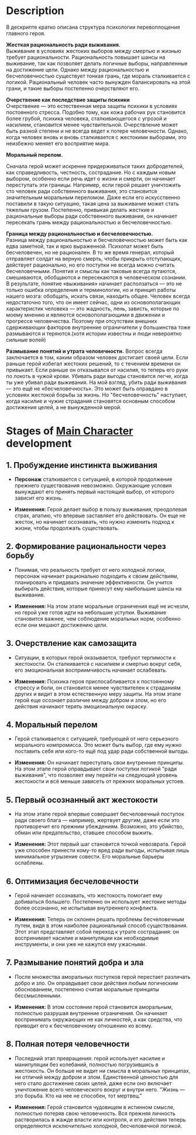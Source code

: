 # **Description**

В дескрипте кратко описана структура психологии перевоплощения главного героя.

**Жесткая рациональность ради выживания.**  
Выживание в условиях жестоких выборов между смертью и жизнью требует рациональности. Рациональность повышает шансы на выживание, так как позволяет делать логичные выборы, направленные на достижение цели. Однако между рациональностью и бесчеловечностью существует тонкая грань, где мораль сталкивается с логикой. Рациональный человек часто вынужден балансировать на этой грани, и такие выборы постепенно очерствляют его.

**Очерствение как последствие защиты психики**  
Очерствение — это естественная мера защиты психики в условиях постоянного стресса. Подобно тому, как кожа рабочих рук становится более грубой, психика человека, сталкивающегося с угрозой и насилием, становится менее чувствительной. Очерствление может быть разной степени и не всегда ведет к потере человечности. Однако, когда человек вновь и вновь сталкивается с жестокими выборами, это неизбежно меняет его восприятие мира.

**Моральный перелом.**  

Сначала герой может искренне придерживаться таких добродетелей, как справедливость, честность, сострадание. Но с каждым новым выбором, особенно если речь идет о жизни и смерти, он начинает переступать эти границы. Например, если герой решает уничтожить сто человек ради собственного выживания, это становится значительным моральным переломом. Даже если его искусственно поставили в такую ситуацию, такая цена за выживание может стать тяжелым грузом. Постепенно, привыкая делать жесткие и рациональные выборы ради собственного выживания, он начинает пересекать грань между рациональностью и бесчеловечностью.

**Граница между рациональностью и бесчеловечностью.**  
Разница между рациональностью и бесчеловечностью может быть как едва заметной, так и ярко выраженной. Психопат может быть бесчеловечен, но не рационален. В то же время генерал, который отправляет солдат на верную смерть, чтобы прикрыть отступающих, действует рационально, но его поступки не всегда можно считать бесчеловечными. Понятия и смыслы как таковые всегда путаются, смешиваются, обобщаются и пересекаются в человеческом сознании. В результате, понятие «выживания» начинает расползаться — это не только ошибка определения и терминологии, но и принцип работы нашего мозга: обобщать, искать связи, находить общее. Человек всегда недостаточно того, что он имеет сейчас, одни из основополагающих характеристик человека — это жадность, лень, зависть, которые по моему мнению и являются основополагающими в движении и прогрессе человечества. Поэтому при отсутствии внешних сдерживающих факторов внутренние ограничители у большинства тоже размываются и теряются.(хотя истории известны и люди невероятно сильные волей)

**Размывание понятий и утрата человечности.**
Вопрос всегда заключается в том, каким образом человек достигает своей цели. Если раньше герой избегал жестоких решений, то с течением времени он привыкает. Если раньше он отказывался от насилия, то теперь его руки по локоть в чужой крови. Убивать ради выгоды становится легче, когда ты уже убивал ради выживания. На мой взгляд, убить ради выживания — это ещё не «бесчеловечность». Это может быть оправдано в условиях жестокой борьбы за жизнь. Но "бесчеловечность" наступает, когда насилие и чужие страдания становятся основным способом достижения целей, а не вынужденной мерой.

# **Stages of [Main Character](<./Main Character/Main Character.md>) development**

## 1. Пробуждение инстинкта выживания

   - **Персонаж** сталкивается с ситуацией, в которой продолжение прежнего существования невозможно. Окружающие условия вынуждают его принять первый настоящий выбор, от которого зависит его жизнь.
   
   - **Изменения:** Герой делает выбор в пользу выживания, преодолевая страх, апатию, что впервые заставляет его действовать. Он еще не жесток, но начинает осознавать, что нужно изменить подход к жизни, чтобы продолжать существовать.

## 2. Формирование рациональности через борьбу
   
   - Понимая, что реальность требует от него холодной логики, персонаж начинает рационально подходить к своим действиям, планировать и придавать значение эффективности. Он учится выбирать действия, которые принесут ему наибольшие шансы на выживание.
   
   - **Изменения:** На этом этапе моральные ограничения ещё не исчезли, но герой уже готов идти на небольшие уступки. Выживание становится важнее, чем соблюдение моральных норм, особенно если они мешают достижению цели.

## 3. Очерствление как самозащита
   
   - Ситуации, в которых герой оказывается, требуют терпимости к жестокости. Он сталкивается с насилием и смертью вокруг себя, его эмоциональная восприимчивость начинает ослабевать.
   
   - **Изменения:** Психика героя приспосабливается к постоянному стрессу и боли, он становится менее чувствителен к страданиям других и видит в этом естественную меру защиты. На этом этапе герой еще осознает различие между добром и злом, но его действия начинают терять эмоциональную окраску.

## 4. Моральный перелом
   
   - Герой сталкивается с ситуацией, требующей от него серьезного морального компромисса. Это может быть выбор, где ему нужно поставить себя или кого-то ещё под удар ради собственной выгоды.
   
   - **Изменения:** Он начинает переступать свои внутренние принципы. На этом этапе герой оправдывает свои поступки логикой "ради выживания", что позволяет ему перейти на следующий уровень жестокости и всё меньше зависеть от прежних моральных устоев.

## 5. Первый осознанный акт жестокости
   
   - На этом этапе герой впервые совершает бесчеловечный поступок ради своего блага — например, жертвует другим, даже если это противоречит его прежним убеждениям. Возможно, это убийство, обман или предательство, ставшее способом выжить.
   
   - **Изменения:** Этот первый шаг становится точкой невозврата. Герой уже способен принести кому-то вред ради выгоды, испытывая лишь минимальное угрызение совести. Его моральные барьеры ослаблены.

## 6. Оптимизация бесчеловечности
   
   - Герой начинает осознавать, что жестокость помогает ему добиваться большего. Постепенно он использует жестокие методы более осознанно, не испытывая внутреннего конфликта.
   
   - **Изменения:** Теперь он склонен решать проблемы бесчеловечным путем, видя в этом наиболее рациональный способ существования. Этот этап представляет собой переход к утрате сострадания: он воспринимает насилие и манипуляции как необходимые инструменты, и они уже не кажутся ему ужасными.

## 7. Размывание понятий добра и зла
   
   - После множества аморальных поступков герой перестает различать добро и зло. Он оправдывает свои действия любым логическим обоснованием, постепенно считая моральные принципы бессмысленными.
   
   - **Изменения:** В этом состоянии герой становится аморальным, полностью разрушая внутренние ограничения. Он начинает воспринимать окружающих не как личностей, а как средства, что приводит его к бесчеловечному отношению ко всему.

## 8. Полная потеря человечности
   
   - Последний этап превращения: герой использует насилие и манипуляции без колебаний, полностью погрузившись в жестокость. Он больше не видит ни смысла в моральных принципах, ни отличий между добром и злом. Единственной ценностью для него стало достижение своих целей, даже если оно включает уничтожение всего человеческого вокруг и внутри него. "Жизнь — это борьба. Кто на нее не способен, тот мертвец."
   
   - **Изменения:** Герой становится чудовищем в истинном смысле, полностью потеряв свою человечность. Вся прежняя личность растворилась в жажде власти или контроля, и его действия теперь определяются исключительно холодной, бесчеловечной логикой.